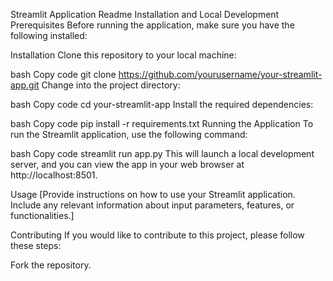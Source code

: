 Streamlit Application Readme
Installation and Local Development
Prerequisites
Before running the application, make sure you have the following installed:


Installation
Clone this repository to your local machine:

bash
Copy code
git clone https://github.com/yourusername/your-streamlit-app.git
Change into the project directory:

bash
Copy code
cd your-streamlit-app
Install the required dependencies:

bash
Copy code
pip install -r requirements.txt
Running the Application
To run the Streamlit application, use the following command:

bash
Copy code
streamlit run app.py
This will launch a local development server, and you can view the app in your web browser at http://localhost:8501.

Usage
[Provide instructions on how to use your Streamlit application. Include any relevant information about input parameters, features, or functionalities.]

Contributing
If you would like to contribute to this project, please follow these steps:

Fork the repository.
